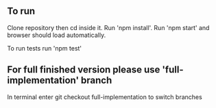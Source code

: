 ## To run

Clone repository then cd inside it. Run 'npm install'. Run 'npm start' and browser should load automatically.

To run tests run 'npm test'

## For full finished version please use 'full-implementation' branch

In terminal enter git checkout full-implementation to switch branches